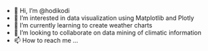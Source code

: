 - 👋 Hi, I’m @hodikodi
- 👀 I’m interested in data visualization using Matplotlib and Plotly
- 🌱 I’m currently learning to create weather charts
- 💞️ I’m looking to collaborate on data mining of climatic information
- 📫 How to reach me ...

<!---
hodikodi/hodikodi is a ✨ special ✨ repository because its `README.md` (this file) appears on your GitHub profile.
You can click the Preview link to take a look at your changes.
--->
